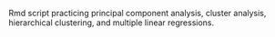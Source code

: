 Rmd script practicing principal component analysis, cluster analysis, hierarchical clustering, and multiple linear regressions.  
